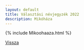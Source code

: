 ```yaml
---
layout: default
title: Választási névjegyzék 2022
description: Mikóháza
---
```


{% include Mikoohaaza.html %}

[Vissza](./)